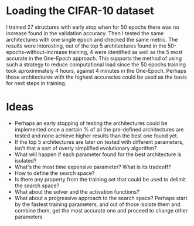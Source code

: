 # Loading the CIFAR-10 dataset
I trained 27 structures with early stop when for 50 epochs there was no increase found in the validation accuracy. Then I tested the same architectures with one single epoch and checked the same metric. 
The results were interesting, out of the top 5 architectures found in the 50-epochs-without-increase training, 4 were identified as well as the 5 most accurate in the One-Epoch approach. This supports the method of using such a strategy to reduce computational load since the 50 epochs training took aproximmately 4 hours, against 4 minutes in the One-Epoch.
Perhaps those architectures with the highest accuracies could be used as the basis for next steps in training. 

# Ideas
- Perhaps an early stopping of testing the architectures could be implemented once a certain % of all the pre-defined architectures are tested and none achieve higher results than the best one found yet. 
- If the top 5 architectures are later on tested with different parameters, isn't that a sort of overly simplified evolutionary algorithm?
- What will happen if each parameter found for the best architecture is isolated? 
- What's the most time expensive parameter? What is its tradeoff? 
- How to define the search space? 
- Is there any property from the training set that could be used to delimit the search space?
- What about the solver and the activation functions?
- What about a progressive approach to the search space? Perhaps start by the fastest training parameters, and out of those isolate them and combine them, get the most accurate one and proceed to change other parameters 
